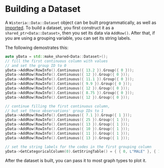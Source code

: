 Building a Dataset
=============================

A `Wisteria::Data::Dataset` object can be built programmatically, as well as [imported](ImportingData.md).
To build a dataset, you first construct it as a `shared_ptr<Data::Dataset>`, then you set its data via
`AddRow()`. After that, if you are using a grouping variable, you can set its string labels.

The following demostrates this:

```cpp
auto yData = std::make_shared<Data::Dataset>();
// fill the first continuous column with values
// and set the group ID to 0
yData->AddRow(RowInfo().Continuous({ 13.2 }).Group({ 0 }));
yData->AddRow(RowInfo().Continuous({ 12 }).Group({ 0 }));
yData->AddRow(RowInfo().Continuous({ 11.1 }).Group({ 0 }));
yData->AddRow(RowInfo().Continuous({ 9.9 }).Group({ 0 }));
yData->AddRow(RowInfo().Continuous({ 12 }).Group({ 0 }));
yData->AddRow(RowInfo().Continuous({ 8.75 }).Group({ 0 }));
yData->AddRow(RowInfo().Continuous({ 12 }).Group({ 0 }));

// continue filling the first continuous column,
// but set these observations' group IDs to 1
yData->AddRow(RowInfo().Continuous({ 7.1 }).Group({ 1 }));
yData->AddRow(RowInfo().Continuous({ 25 }).Group({ 1 }));
yData->AddRow(RowInfo().Continuous({ 13 }).Group({ 1 }));
yData->AddRow(RowInfo().Continuous({ 10 }).Group({ 1 }));
yData->AddRow(RowInfo().Continuous({ 11 }).Group({ 1 }));
yData->AddRow(RowInfo().Continuous({ 13 }).Group({ 1 }));

// set the string labels for the codes in the first grouping column
yData->GetCategoricalColumn(0).GetStringTable() = { { 0, L"MALE" }, { 1, L"FEMALE" } };
```

After the dataset is built, you can pass it to most graph types to plot it.
